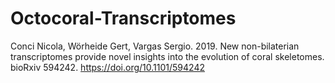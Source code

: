 # Octocoral-Transcriptomes
Conci Nicola, Wörheide Gert, Vargas Sergio. 2019. New non-bilaterian transcriptomes provide novel insights into the evolution of coral skeletomes. bioRxiv 594242. https://doi.org/10.1101/594242
